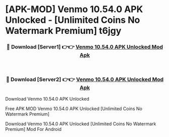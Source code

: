 # [APK-MOD] Venmo 10.54.0 APK Unlocked - [Unlimited Coins No Watermark Premium] t6jgy



<div align="center">
<h3>🔴 Download [Server1] 👉👉 <a href="https://momento.my/?title=Venmo_10.54.0_APK_Unlocked">Venmo 10.54.0 APK Unlocked Mod Apk</a></h3><br>

<h3>🔴 Download [Server2] 👉👉 <a href="https://momento.my/?title=Venmo_10.54.0_APK_Unlocked">Venmo 10.54.0 APK Unlocked Mod Apk</a></h3>
</div>



Download Venmo 10.54.0 APK Unlocked 

Free APK MOD Venmo 10.54.0 APK Unlocked [Unlimited Coins No Watermark Premium]

Download Venmo 10.54.0 APK Unlocked [Unlimited Coins No Watermark Premium] Mod For Android
